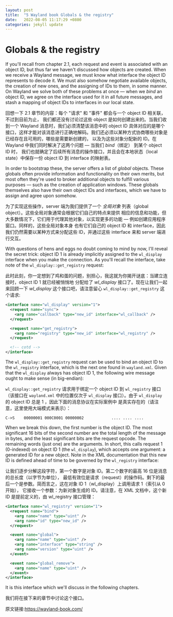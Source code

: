 ```yaml
---
layout: post
title:  "5 Wayland book Globals & the registry"
date:   2022-08-05 11:17:29 +0800
categories: jekyll update
---
```

# Globals & the registry

If you'll recall from chapter 2.1, each request and event is associated with an
object ID, but thus far we haven't discussed how objects are created. When we
receive a Wayland message, we must know what interface the object ID represents
to decode it. We must also somehow negotiate available objects, the creation of
new ones, and the assigning of IDs to them, in some manner. On Wayland we solve
both of these problems at once &mdash; when we *bind* an object ID, we agree on 
the interface used for it in all future messages, and stash a mapping of object 
IDs to interfaces in our local state.

回想一下 2.1 章节的内容：每个 "请求" 和 "事件" 都会与一个 object ID 相关联，不过到目前为止，
我们都还没有讨论过这些 object 是如何创建出来的。当我们收到一个 Wayland 消息时，我们必须清楚该消息中的 object ID
具体对应的是哪个接口，这样才能对该消息进行正确地解码。我们还必须以某种方式协商哪些对象是已经存在且可用的，哪些是需要新创建的，
以及为这些对象分配新的 ID。在 Wayland 中我们同时解决了这两个问题 &mdash; 当我们 *bind*（绑定） 到某个 object ID 时，
我们也就确定了后续所有消息的操作接口，并且会在本地状态（local state）中保存一份 object ID 到 interface 的映射表。

In order to bootstrap these, the server offers a list of *global* objects. These
globals often provide information and functionality on their own merits, but
most often they're used to broker additional objects to fulfill various
purposes &mdash; such as the creation of application windows. These globals 
themselves also have their own object IDs and interfaces, which we have to 
assign and agree upon somehow.

为了实现这些操作，server 端为我们提供了一个 *全局对象* 列表（global object）。这些全局对象通常会根据它们自己的特点来提供
相应的信息和功能，但大多数情况下，它们用于代理其他对象，以实现更多的功能 &mdash; 例如创建应用程序窗口。同样的，这些全局对象本身
也有它们自己的 object ID 和 interface，因此我们仍然需要以某种方式来分配这些 ID，并通过这些 interface 来和 server 端进行交互。


With questions of hens and eggs no doubt coming to mind by now, I'll reveal the
secret trick: object ID 1 is already implicitly assigned to the `wl_display`
interface when you make the connection. As you'll recall the interface, take
note of the `wl_display::get_registry` request:

此时此刻，你一定想到了鸡和蛋的问题，别担心，我这就为你揭开谜底：当建立连接时，object ID 1 就已经被悄悄地
分配给了 *wl_display* 接口了。现在让我们一起来回顾一下 *wl_display* 这个接口吧，请注意留心 `wl_display::get_registry` 这个请求:

```xml
<interface name="wl_display" version="1">
  <request name="sync">
    <arg name="callback" type="new_id" interface="wl_callback" />
  </request>

  <request name="get_registry">
    <arg name="registry" type="new_id" interface="wl_registry" />
  </request>

  <!-- cotd -->
</interface>
```

The `wl_display::get_registry` request can be used to bind an object ID to the
`wl_registry` interface, which is the next one found in `wayland.xml`. Given
that the `wl_display` always has object ID 1, the following wire message ought
to make sense (in big-endian):

`wl_display::get_registry` 请求用于绑定一个 object ID 到 `wl_registry` 接口（该接口在 `wayland.xml` 
中的位置仅次于 `wl_display` 接口）。由于 `wl_display` 的 object ID 总是 1 ，因此下面的消息协议在实际案例中
是真实存在的（请注意，这里使用大端模式来表示）：

```
C->S    00000001 000C0001 00000002            .... .... ....
```

When we break this down, the first number is the object ID. The most significant
16 bits of the second number are the total length of the message in bytes, and
the least significant bits are the request opcode. The remaining words (just
one) are the arguments. In short, this calls request 1 (0-indexed) on object ID
1 (the `wl_display`), which accepts one argument: a generated ID for a new
object. Note in the XML documentation that this new ID is defined ahead of time
to be governed by the `wl_registry` interface:

让我们逐步分解这段字符，第一个数字是对象 ID。第二个数字的最高 16 位是消息的总长度（以字节为单位），
最低有效位是请求（request）的操作码。剩下的最后一个是参数。简而言之，这在对象 ID 1（wl_display）上调用请求 1（索引从 0 开始），
它接收一个参数：为新对象生成的 ID。请注意，在 XML 文档中，这个新 ID 是提前定义的，由 wl_registry 接口管理：

```xml
<interface name="wl_registry" version="1">
  <request name="bind">
    <arg name="name" type="uint" />
    <arg name="id" type="new_id" />
  </request>

  <event name="global">
    <arg name="name" type="uint" />
    <arg name="interface" type="string" />
    <arg name="version" type="uint" />
  </event>

  <event name="global_remove">
    <arg name="name" type="uint" />
  </event>
</interface>
```

It is this interface which we'll discuss in the following chapters.

我们将在接下来的章节中讨论这个接口。

原文链接:https://wayland-book.com/
